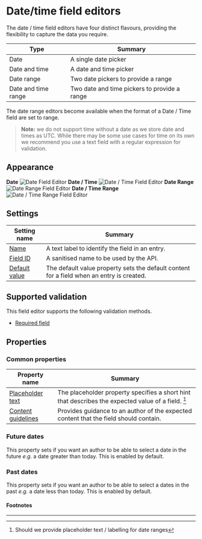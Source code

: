 # Date/time field editors
The date / time field editors have four distinct flavours, providing the flexibility to capture the data you require.

| Type | Summary|
| ---| --- |
| Date | A single date picker |
| Date and time | A date and time picker |
| Date range | Two date pickers to provide a range |
| Date and time range | Two date and time pickers to provide a range |

The date range editors become available when the format of a Date / Time field are set to range.

> **Note:** we do not support time without a date as we store date and times as UTC. While there may be some use cases for time on its own we recommend you use a text field with a regular expression for validation.

## Appearance
**Date**
![Date Field Editor](/images/field-editor-date.png)
**Date / Time**
![Date / Time Field Editor](/images/field-editor-date-time.png)
**Date Range**
![Date Range Field Editor](/images/field-editor-date-range.png)
**Date / Time Range**
![Date / Time Range Field Editor](/images/field-editor-date-time-range.png)

## Settings
| Setting name | Summary|
| ---| --- |
| [Name](/content-types/field-editors/field-settings.md#name) | A text label to identify the field in an entry.|
| [Field ID](/content-types/field-editors/field-settings.md#field-id) | A sanitised name to be used by the API. |
| [Default value](/content-types/field-editors/field-settings.md#default-value) | The default value property sets the default content for a field when an entry is created. |


## Supported validation
This field editor supports the following validation methods.

- [Required field](/content-types/validation/required-validation.md)

## Properties

### Common properties
| Property name | Summary|
| ---| --- |
| [Placeholder text](/content-types/field-editors/field-properties.md#placeholder-text) | The placeholder property specifies a short hint that describes the expected value of a field. [^1]|
| [Content guidelines](/content-types/field-editors/field-properties.md#content-guidelines) |  Provides guidance to an author of the expected content that the field should contain. |

### Future dates
This property sets if you want an author to be able to select a date in the future *e.g.* a date greater than today. This is enabled by default.

### Past dates
This property sets if you want an author to be able to select a dates in the past *e.g.* a date less than today. This is enabled by default.


#### Footnotes

---

[^1]: Should we provide placeholder text / labelling for date ranges
